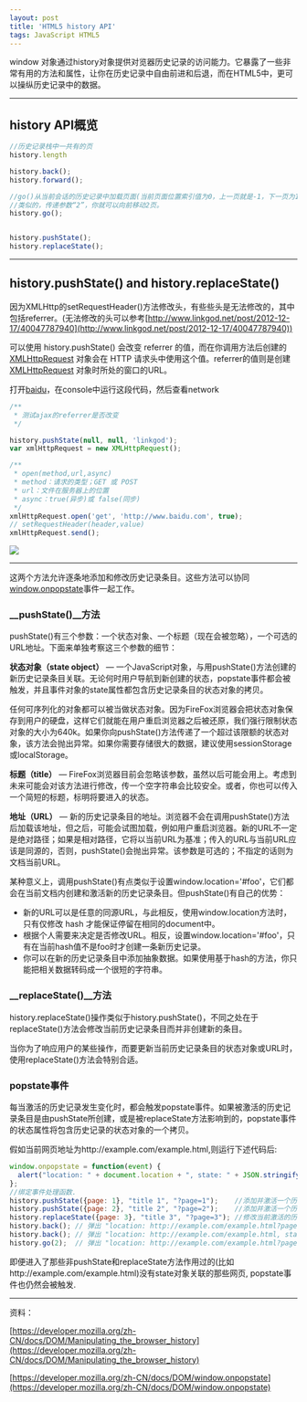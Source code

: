 ```yaml
---
layout: post
title: 'HTML5 history API'
tags: JavaScript HTML5
---
```

window 对象通过history对象提供对览器历史记录的访问能力。它暴露了一些非常有用的方法和属性，让你在历史记录中自由前进和后退，而在HTML5中，更可以操纵历史记录中的数据。

-----

## history API概览

```js
//历史记录栈中一共有的页
history.length

history.back();
history.forward();

//go()从当前会话的历史记录中加载页面(当前页面位置索引值为0，上一页就是-1，下一页为1)
//类似的，传递参数“2”，你就可以向前移动2页。
history.go();


history.pushState();
history.replaceState();
```
------

## history.pushState() and history.replaceState()

因为XMLHttp的setRequestHeader()方法修改头，有些些头是无法修改的，其中包括referrer。(无法修改的头可以参考[http://www.linkgod.net/post/2012-12-17/40047787940](http://www.linkgod.net/post/2012-12-17/40047787940))

可以使用 history.pushState() 会改变 referrer 的值，而在你调用方法后创建的 [XMLHttpRequest](https://developer.mozilla.org/zh-CN/docs/DOM/XMLHttpRequest) 对象会在 HTTP 请求头中使用这个值。referrer的值则是创建 [XMLHttpRequest](https://developer.mozilla.org/zh-CN/docs/DOM/XMLHttpRequest) 对象时所处的窗口的URL。

打开[baidu](http://www.baidu.com)，在console中运行这段代码，然后查看network

```js
/**
 * 测试ajax的referrer是否改变
 */

history.pushState(null, null, 'linkgod');
var xmlHttpRequest = new XMLHttpRequest();

/**
 * open(method,url,async)
 * method：请求的类型；GET 或 POST
 * url：文件在服务器上的位置
 * async：true(异步)或 false(同步)
 */
xmlHttpRequest.open('get', 'http://www.baidu.com', true);
// setRequestHeader(header,value)
xmlHttpRequest.send();
```

![](http://m2.img.libdd.com/farm4/2013/0423/00/27A7DB40E94FAA4AD43005CDCB6CAD5BB557ABB0C1E16_299_196.jpg)

----

这两个方法允许逐条地添加和修改历史记录条目。这些方法可以协同[window.onpopstate](https://developer.mozilla.org/zh-CN/docs/DOM/window.onpopstate)事件一起工作。

### __pushState()__方法

pushState()有三个参数：一个状态对象、一个标题（现在会被忽略），一个可选的URL地址。下面来单独考察这三个参数的细节：

__状态对象（state object）__ — 一个JavaScript对象，与用pushState()方法创建的新历史记录条目关联。无论何时用户导航到新创建的状态，popstate事件都会被触发，并且事件对象的state属性都包含历史记录条目的状态对象的拷贝。

任何可序列化的对象都可以被当做状态对象。因为FireFox浏览器会把状态对象保存到用户的硬盘，这样它们就能在用户重启浏览器之后被还原，我们强行限制状态对象的大小为640k。如果你向pushState()方法传递了一个超过该限额的状态对象，该方法会抛出异常。如果你需要存储很大的数据，建议使用sessionStorage或localStorage。

__标题（title）__ — FireFox浏览器目前会忽略该参数，虽然以后可能会用上。考虑到未来可能会对该方法进行修改，传一个空字符串会比较安全。或者，你也可以传入一个简短的标题，标明将要进入的状态。

__地址（URL）__ — 新的历史记录条目的地址。浏览器不会在调用pushState()方法后加载该地址，但之后，可能会试图加载，例如用户重启浏览器。新的URL不一定是绝对路径；如果是相对路径，它将以当前URL为基准；传入的URL与当前URL应该是同源的，否则，pushState()会抛出异常。该参数是可选的；不指定的话则为文档当前URL。

某种意义上，调用pushState()有点类似于设置window.location='#foo'，它们都会在当前文档内创建和激活新的历史记录条目。但pushState()有自己的优势：

* 新的URL可以是任意的同源URL，与此相反，使用window.location方法时，只有仅修改 hash 才能保证停留在相同的document中。
* 根据个人需要来决定是否修改URL。相反，设置window.location='#foo'，只有在当前hash值不是foo时才创建一条新历史记录。
* 你可以在新的历史记录条目中添加抽象数据。如果使用基于hash的方法，你只能把相关数据转码成一个很短的字符串。

### __replaceState()__方法

history.replaceState()操作类似于history.pushState()，不同之处在于replaceState()方法会修改当前历史记录条目而并非创建新的条目。

当你为了响应用户的某些操作，而要更新当前历史记录条目的状态对象或URL时，使用replaceState()方法会特别合适。

### popstate事件

每当激活的历史记录发生变化时，都会触发popstate事件。如果被激活的历史记录条目是由pushState所创建，或是被replaceState方法影响到的，popstate事件的状态属性将包含历史记录的状态对象的一个拷贝。

假如当前网页地址为http://example.com/example.html,则运行下述代码后:

```js
window.onpopstate = function(event) {
  alert("location: " + document.location + ", state: " + JSON.stringify(event.state));
};
//绑定事件处理函数.
history.pushState({page: 1}, "title 1", "?page=1");    //添加并激活一个历史记录条目 http://example.com/example.html?page=1,条目索引为1
history.pushState({page: 2}, "title 2", "?page=2");    //添加并激活一个历史记录条目 http://example.com/example.html?page=2,条目索引为2
history.replaceState({page: 3}, "title 3", "?page=3"); //修改当前激活的历史记录条目 http://ex..?page=2 变为 http://ex..?page=3,条目索引为2
history.back(); // 弹出 "location: http://example.com/example.html?page=1, state: {"page":1}"
history.back(); // 弹出 "location: http://example.com/example.html, state: null
history.go(2);  // 弹出 "location: http://example.com/example.html?page=3, state: {"page":3}
```

即便进入了那些非pushState和replaceState方法作用过的(比如http://example.com/example.html)没有state对象关联的那些网页, popstate事件也仍然会被触发.

-----

资料：

[https://developer.mozilla.org/zh-CN/docs/DOM/Manipulating_the_browser_history](https://developer.mozilla.org/zh-CN/docs/DOM/Manipulating_the_browser_history)

[https://developer.mozilla.org/zh-CN/docs/DOM/window.onpopstate](https://developer.mozilla.org/zh-CN/docs/DOM/window.onpopstate)